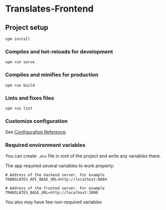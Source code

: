 # Translates-Frontend

## Project setup
```
npm install
```

### Compiles and hot-reloads for development
```
npm run serve
```

### Compiles and minifies for production
```
npm run build
```

### Lints and fixes files
```
npm run lint
```

### Customize configuration
See [Configuration Reference](https://cli.vuejs.org/config/).

### Required environment variables
You can create `.env` file in root of the project and write any variables there.

The app required several variables to work properly:
```dotenv
# Address of the backend server. For example
TRANSLATES_API_BASE_URL=http://localhost:8084

# Address of the fronted server. For example
TRANSLATES_BASE_URL=http://localhost:3000
```

You also may have few non-required variables
```dotenv

```
